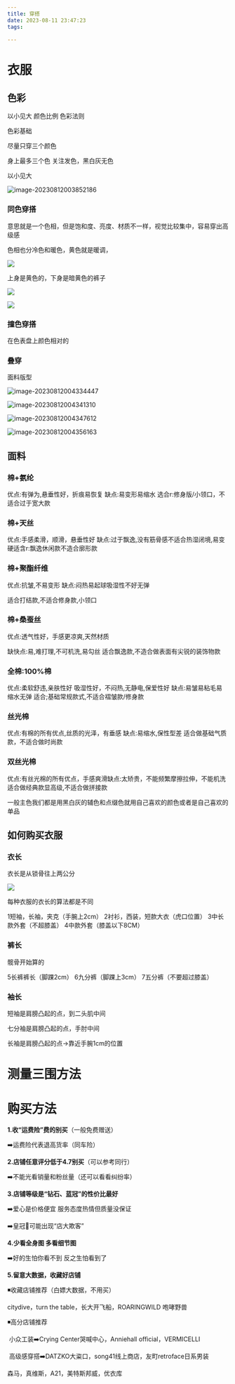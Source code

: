 ```yaml
---
title: 穿搭
date: 2023-08-11 23:47:23
tags:

---
```






# 衣服

## 色彩

以小见大 颜色比例 色彩法则

色彩基础

尽量只穿三个颜色

身上最多三个色 关注发色，黑白灰无色

以小见大



![image-20230812003852186](C:\Users\Administrator\AppData\Roaming\Typora\typora-user-images\image-20230812003852186.png)

### 同色穿搭

意思就是一个色相，但是饱和度、亮度、材质不一样，视觉比较集中，容易穿出高级感

色相也分冷色和暖色，黄色就是暖调，

![](C:\blog\source\_posts\穿搭\1.png)

上身是黄色的，下身是暗黄色的裤子



![](C:\blog\source\_posts\穿搭\2.png)

![](C:\blog\source\_posts\穿搭\3.png)

### 撞色穿搭

 在色表盘上颜色相对的

### 叠穿

面料版型



![image-20230812004334447](C:\Users\Administrator\AppData\Roaming\Typora\typora-user-images\image-20230812004334447.png)

![image-20230812004341310](C:\Users\Administrator\AppData\Roaming\Typora\typora-user-images\image-20230812004341310.png)

![image-20230812004347612](C:\Users\Administrator\AppData\Roaming\Typora\typora-user-images\image-20230812004347612.png)

![image-20230812004356163](C:\Users\Administrator\AppData\Roaming\Typora\typora-user-images\image-20230812004356163.png)

## 面料

### 棉+氨纶
优点:有弹为,悬垂性好，折痕易恢复
缺点:易变形易缩水
选合r:修身版/小领口，不适合过于宽大款

### 棉+天丝
优点:手感柔滑，顺滑，悬垂性好
缺点:过于飘逸,没有筋骨感不适合热湿闭境,易变硬适含r:飘逸休闲款不造合廓形款

### 棉+聚酯纤维
优点:抗皱,不易变形
缺点:闷热易起球吸湿性不好无弹

适合打结款,不适合修身款,小领口

### 棉+桑蚕丝
优点:透气性好，手感更凉爽,天然材质

缺快点:易,难打理,不可机洗,易勾丝
适合飘逸款,不造合做表面有尖锐的装饰物款

### 全棉:100%棉
优点:柔软舒违,亲肤性好
吸湿性好，不闷热,无静电,保爱性好
缺点:易皱易粘毛易缩水无弹
适合;基础常规款式,不适合褶皱款/修身款
### 丝光棉

优点:有棉的所有优点,丝质的光泽，有垂感
缺点:易缩水,保性型差
适合做基础气质款，不适合做时尚款

### 双丝光棉
优点:有丝光棉的所有优点，手感爽滑缺点:太矫贵，不能频繁摩擦拉伸，不能机洗
适合做经典款显高级,不适合做拼接款





一般主色我们都是用黑白灰的辅色和点缀色就用自己喜欢的颜色或者是自己喜欢的单品

## 如何购买衣服

### 衣长

衣长是从锁骨往上两公分

![](C:\blog\source\_posts\穿搭\4.png)

每种衣服的衣长的算法都是不同



1短袖，长袖，夹克（手腕上2cm）
2衬衫，西装，短款大衣（虎口位置）
3中长款外套（不超膝盖）
4中款外套（膝盖以下8CM）

### 裤长

髋骨开始算的

5长裤裤长（脚踝2cm）
6九分裤（脚踝上3cm）
7五分裤（不要超过膝盖）

### 袖长



短袖是肩膀凸起的点，到二头肌中间

七分袖是肩膀凸起的点，手肘中间

长袖是肩膀凸起的点->靠近手腕1cm的位置



# 测量三围方法



# 购买方法



**1.收“运费险”费的别买**（一般免费赠送）

➡️运费险代表退高货率（同车险）



**2.店铺任意评分低于4.7别买**（可以参考同行）

➡️不能光看销量和粉丝量（还可以看看纠纷率）



**3.店铺等级是“钻石、蓝冠”的性价比最好**

➡️爱心是价格便宜 服务态度热情但质量没保证

➡️皇冠👑可能出现“店大欺客”



**4.少看全身图 多看细节图**

➡️好的生怕你看不到 反之生怕看到了



**5.留意大数据，收藏好店铺**

◾️收藏店铺推荐（白嫖大数据，不用买）

citydive，turn the table，长大开飞船，ROARINGWILD 咆哮野兽



◾️高分店铺推荐

​    小众工装➡️Crying Center哭喊中心，Anniehall official，VERMICELLI

​    高级感穿搭➡️DATZKO大粢口，song41线上商店，友町retroface日系男装



森马，真维斯，A21，美特斯邦威，优衣库











